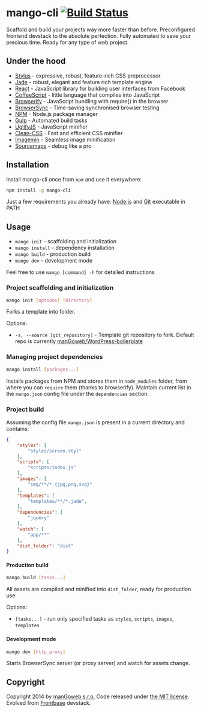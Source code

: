 mango-cli [![Build Status](https://travis-ci.org/manGoweb/mango-cli.svg)](https://travis-ci.org/manGoweb/mango-cli)
=========

Scaffold and build your projects way more faster than before. Preconfigured frontend devstack to the absolute perfection. Fully automated to save your precious time. Ready for any type of web project.

## Under the hood

* [Stylus](http://learnboost.github.io/stylus) - expressive, robust, feature-rich CSS preprocessor
* [Jade](http://jade-lang.com) - robust, elegant and feature rich template engine
* [React](http://facebook.github.io/react) - JavaScript library for building user interfaces from Facebook
* [CoffeeScript](http://coffeescript.org) - little language that compiles into JavaScript
* [Browserify](http://browserify.org) - JavaScript bundling with require() in the browser
* [BrowserSync](http://www.browsersync.io) - Time-saving synchronised browser testing
* [NPM](https://www.npmjs.org) - Node.js package manager
* [Gulp](http://gulpjs.com/) - Automated build tasks
* [UglifyJS](http://lisperator.net/uglifyjs) - JavaScript minifier
* [Clean-CSS](https://github.com/jakubpawlowicz/clean-css) - Fast and efficient CSS minifier
* [Imagemin](https://github.com/imagemin/imagemin) - Seamless image minification
* [Sourcemaps](https://github.com/floridoo/gulp-sourcemaps) - debug like a pro


## Installation

Install mango-cli once from `npm` and use it everywhere:

```sh
npm install -g mango-cli
```

Just a few requirements you already have: [Node.js](http://nodejs.org) and [Git](http://git-scm.com) executable in PATH


## Usage

* `mango init` - scaffolding and initialization
* `mango install` - dependency installation
* `mango build` - production build
* `mango dev` - development mode

Feel free to use `mango [command] -h` for detailed instructions


### Project scaffolding and initialization

```sh
mango init [options] [directory]
```

Forks a template into folder.

Options:
* `-s, --source [git_repository]` - Template git repository to fork. Default repo is currently [manGoweb/WordPress-boilerplate](https://github.com/manGoweb/WordPress-boilerplate)


### Managing project dependencies

```sh
mango install [packages...]
```

Installs packages from NPM and stores them in `node_modules` folder, from where you can `require` them (thanks to browserify).
Maintain current list in the `mango.json` config file under the `dependencies` section.


### Project build

Assuming the config file `mango.json` is present in a current directory and contains:

```json
{
	"styles": [
		"styles/screen.styl"
	],
	"scripts": [
		"scripts/index.js"
	],
	"images": [
		"img/**/*.{jpg,png,svg}"
	],
	"templates": [
		"templates/**/*.jade",
	],
	"dependencies": [
		"jquery"
	],
	"watch": [
		"app/**"
	],
	"dist_folder": "dist"
}
```


#### Production build

```sh
mango build [tasks...]
```

All assets are compiled and minified into `dist_folder`, ready for production use.

Options:
* `[tasks...]` - run only specified tasks as `styles`, `scripts`, `images`, `templates`


#### Development mode

```sh
mango dev [http_proxy]
```

Starts BrowserSync server (or proxy server) and watch for assets change.



## Copyright

Copyright 2014 by [manGoweb s.r.o.](http://www.mangoweb.cz) Code released under [the MIT license](LICENSE). Evolved from [Frontbase](http://frontbase.org) devstack.
